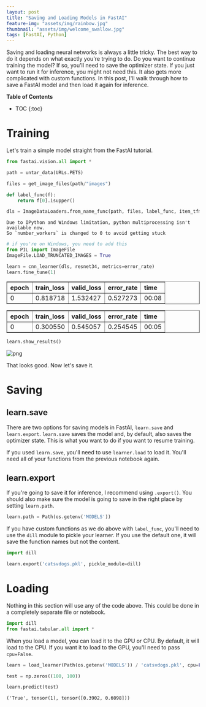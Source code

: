 ```yaml
---
layout: post
title: "Saving and Loading Models in FastAI"
feature-img: "assets/img/rainbow.jpg"
thumbnail: "assets/img/welcome_swallow.jpg"
tags: [FastAI, Python]
---
```


Saving and loading neural networks is always a little tricky. The best way to do it depends on what exactly you're trying to do. Do you want to continue training the model? If so, you'll need to save the optimizer state. If you just want to run it for inference, you might not need this. It also gets more complicated with custom functions. In this post, I'll walk through how to save a FastAI model and then load it again for inference.

<b>Table of Contents</b>
* TOC
{:toc}

# Training

Let's train a simple model straight from the FastAI tutorial.


```python
from fastai.vision.all import *
```


```python
path = untar_data(URLs.PETS)
```


```python
files = get_image_files(path/"images")
```


```python
def label_func(f):
    return f[0].isupper()
```


```python
dls = ImageDataLoaders.from_name_func(path, files, label_func, item_tfms=Resize(224))
```

    Due to IPython and Windows limitation, python multiprocessing isn't available now.
    So `number_workers` is changed to 0 to avoid getting stuck
    


```python
# if you're on Windows, you need to add this
from PIL import ImageFile
ImageFile.LOAD_TRUNCATED_IMAGES = True
```


```python
learn = cnn_learner(dls, resnet34, metrics=error_rate)
learn.fine_tune(1)
```


<table border="1" class="dataframe">
  <thead>
    <tr style="text-align: left;">
      <th>epoch</th>
      <th>train_loss</th>
      <th>valid_loss</th>
      <th>error_rate</th>
      <th>time</th>
    </tr>
  </thead>
  <tbody>
    <tr>
      <td>0</td>
      <td>0.818718</td>
      <td>1.532427</td>
      <td>0.527273</td>
      <td>00:08</td>
    </tr>
  </tbody>
</table>



<table border="1" class="dataframe">
  <thead>
    <tr style="text-align: left;">
      <th>epoch</th>
      <th>train_loss</th>
      <th>valid_loss</th>
      <th>error_rate</th>
      <th>time</th>
    </tr>
  </thead>
  <tbody>
    <tr>
      <td>0</td>
      <td>0.300550</td>
      <td>0.545057</td>
      <td>0.254545</td>
      <td>00:05</td>
    </tr>
  </tbody>
</table>



```python
learn.show_results()
```






    
![png]({{site.baseurl}}/asserts/img/2022-02-06-saving-and-loading-models-in-fastai_files/2022-02-06-saving-and-loading-models-in-fastai_12_1.png)
    


That looks good. Now let's save it.

# Saving

## learn.save

There are two options for saving models in FastAI, `learn.save` and `learn.export`. `learn.save` saves the model and, by default, also saves the optimizer state. This is what you want to do if you want to resume training.

If you used `learn.save`, you'll need to use `learner.load` to load it. You'll need all of your functions from the previous notebook again.

## learn.export

If you're going to save it for inference, I recommend using `.export()`. You should also make sure the model is going to save in the right place by setting `learn.path`.


```python
learn.path = Path(os.getenv('MODELS'))
```

If you have custom functions as we do above with `label_func`, you'll need to use the `dill` module to pickle your learner. If you use the default one, it will save the function names but not the content.


```python
import dill
```


```python
learn.export('catsvdogs.pkl', pickle_module=dill)
```

# Loading

Nothing in this section will use any of the code above. This could be done in a completely separate file or notebook.


```python
import dill
from fastai.tabular.all import *
```

When you load a model, you can load it to the GPU or CPU. By default, it will load to the CPU. If you want it to load to the GPU, you'll need to pass `cpu=False`.


```python
learn = load_learner(Path(os.getenv('MODELS')) / 'catsvdogs.pkl', cpu=False, pickle_module=dill)
```


```python
test = np.zeros((100, 100))
```


```python
learn.predict(test)
```








    ('True', tensor(1), tensor([0.3902, 0.6098]))


